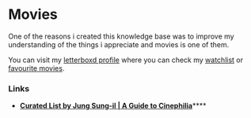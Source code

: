 # Movies

One of the reasons i created this knowledge base was to improve my understanding of the things i appreciate and movies is one of them.  
  
You can visit my [letterboxd profile](https://letterboxd.com/O_Barbas/) where you can check my [watchlist](https://letterboxd.com/O_Barbas/watchlist/) or [favourite movies](https://letterboxd.com/o_barbas/likes/films/).

### Links

* [**Curated List by Jung Sung-il \| A Guide to Cinephilia**](www.reddit.com/r/TrueFilm/comments/bdk9zo/a_guide_to_cinephilia_140_films_every_aspiring/)\*\*\*\*



